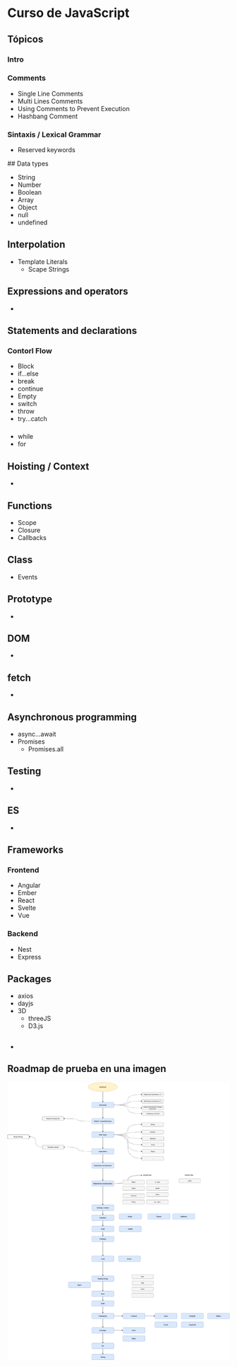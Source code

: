 # Curso de JavaScript

## Tópicos



### Intro
### Comments

- Single Line Comments
- Multi Lines Comments
- Using Comments to Prevent Execution
- Hashbang Comment

### Sintaxis / Lexical Grammar

- Reserved keywords

## Data types

- String
- Number
- Boolean
- Array
- Object
- null
- undefined

## Interpolation 

- Template Literals
    - Scape Strings

## Expressions and operators

- 

## Statements and declarations

### Contorl Flow
- Block
- if...else
- break
- continue
- Empty
- switch
- throw
- try...catch

### 

- while
- for

## Hoisting / Context

- 

## Functions

- Scope
- Closure
- Callbacks

## Class

- Events

## Prototype

- 


## DOM

- 

## fetch

- 

## Asynchronous programming

- async...await
- Promises
    - Promises.all


## Testing

- 

## ES

- 

## Frameworks

### Frontend
- Angular
- Ember
- React
- Svelte
- Vue

### Backend

- Nest
- Express

## Packages

- axios
- dayjs
- 3D
    - threeJS
    - D3.js


## 

- 

## Roadmap de prueba en una imagen

![Image](./src/images/test-roadmap.png)
